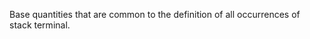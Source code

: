 Base quantities that are common to the definition of all occurrences of stack terminal.

<!-- end of short definition -->

